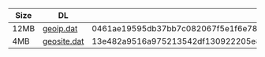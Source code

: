 |    Size   |     DL  | sha512sum |
|  ---  |  ---  |  ---  |
| 12MB | [geoip.dat](https://cdn.jsdelivr.net/gh/googleians/Rules@main/geoip.dat) | 0461ae19595db37bb7c082067f5e1f6e783b49dc56d22c18d775227122776cd62843b3c4d55b72adc37becf0e4bac78f263de832ae5d84fda393d16f5d3073da |
| 4MB | [geosite.dat](https://cdn.jsdelivr.net/gh/googleians/Rules@main/geosite.dat) | 13e482a9516a975213542df130922205e86ef2ab1a1b7dadc224385a8bbbc948724e68d5db8cad4135ee64bde2503a20c80a61eac3d7423940a37c82b969df0d |
